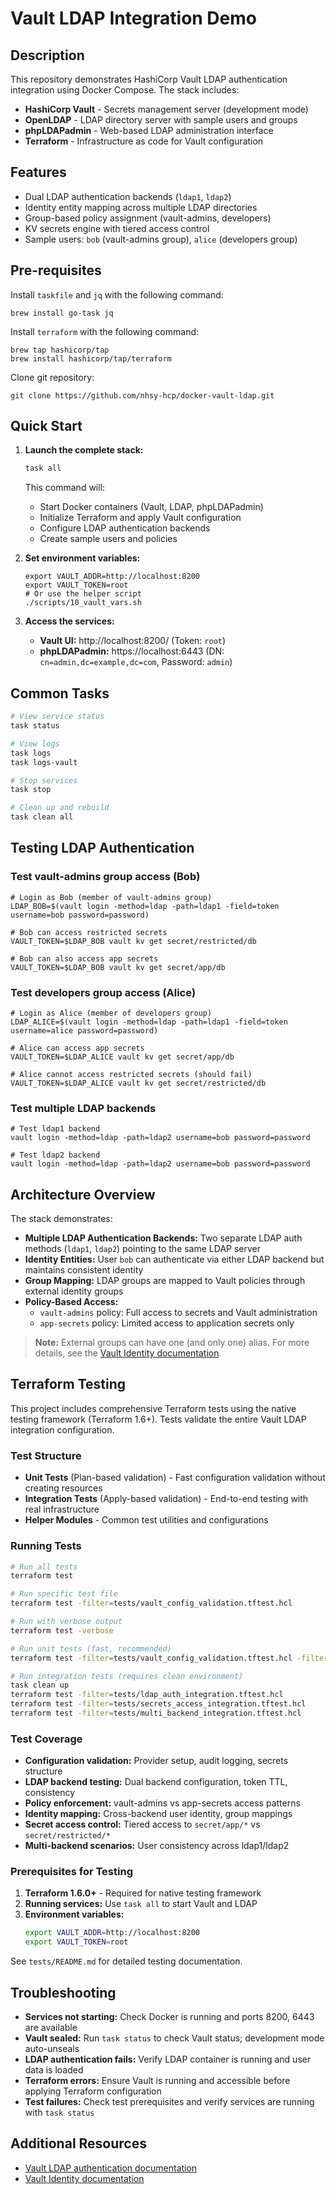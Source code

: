 # Vault LDAP Integration Demo

## Description
This repository demonstrates HashiCorp Vault LDAP authentication integration using Docker Compose. The stack includes:
- **HashiCorp Vault** - Secrets management server (development mode)
- **OpenLDAP** - LDAP directory server with sample users and groups
- **phpLDAPadmin** - Web-based LDAP administration interface
- **Terraform** - Infrastructure as code for Vault configuration

## Features
- Dual LDAP authentication backends (`ldap1`, `ldap2`)
- Identity entity mapping across multiple LDAP directories
- Group-based policy assignment (vault-admins, developers)
- KV secrets engine with tiered access control
- Sample users: `bob` (vault-admins group), `alice` (developers group)

## Pre-requisites
Install `taskfile` and `jq` with the following command:
```shell
brew install go-task jq
```
Install `terraform` with the following command:
```shell
brew tap hashicorp/tap
brew install hashicorp/tap/terraform
```

Clone git repository:
```shell
git clone https://github.com/nhsy-hcp/docker-vault-ldap.git
```

## Quick Start

1. **Launch the complete stack:**
   ```bash
   task all
   ```
   This command will:
   - Start Docker containers (Vault, LDAP, phpLDAPadmin)
   - Initialize Terraform and apply Vault configuration
   - Configure LDAP authentication backends
   - Create sample users and policies

2. **Set environment variables:**
   ```shell
   export VAULT_ADDR=http://localhost:8200
   export VAULT_TOKEN=root
   # Or use the helper script
   ./scripts/10_vault_vars.sh
   ```

3. **Access the services:**
   - **Vault UI:** http://localhost:8200/ (Token: `root`)
   - **phpLDAPadmin:** https://localhost:6443 (DN: `cn=admin,dc=example,dc=com`, Password: `admin`)

## Common Tasks

```bash
# View service status
task status

# View logs
task logs
task logs-vault

# Stop services
task stop

# Clean up and rebuild
task clean all
```

## Testing LDAP Authentication

### Test vault-admins group access (Bob)
```shell
# Login as Bob (member of vault-admins group)
LDAP_BOB=$(vault login -method=ldap -path=ldap1 -field=token username=bob password=password)

# Bob can access restricted secrets
VAULT_TOKEN=$LDAP_BOB vault kv get secret/restricted/db

# Bob can also access app secrets
VAULT_TOKEN=$LDAP_BOB vault kv get secret/app/db
```

### Test developers group access (Alice)
```shell
# Login as Alice (member of developers group)
LDAP_ALICE=$(vault login -method=ldap -path=ldap1 -field=token username=alice password=password)

# Alice can access app secrets
VAULT_TOKEN=$LDAP_ALICE vault kv get secret/app/db

# Alice cannot access restricted secrets (should fail)
VAULT_TOKEN=$LDAP_ALICE vault kv get secret/restricted/db
```

### Test multiple LDAP backends
```shell
# Test ldap1 backend
vault login -method=ldap -path=ldap2 username=bob password=password

# Test ldap2 backend
vault login -method=ldap -path=ldap2 username=bob password=password
```

## Architecture Overview

The stack demonstrates:
- **Multiple LDAP Authentication Backends:** Two separate LDAP auth methods (`ldap1`, `ldap2`) pointing to the same LDAP server
- **Identity Entities:** User `bob` can authenticate via either LDAP backend but maintains consistent identity
- **Group Mapping:** LDAP groups are mapped to Vault policies through external identity groups
- **Policy-Based Access:** 
  - `vault-admins` policy: Full access to secrets and Vault administration
  - `app-secrets` policy: Limited access to application secrets only

> **Note:** External groups can have one (and only one) alias. For more details, see the [Vault Identity documentation](https://developer.hashicorp.com/vault/docs/concepts/identity).

## Terraform Testing

This project includes comprehensive Terraform tests using the native testing framework (Terraform 1.6+). Tests validate the entire Vault LDAP integration configuration.

### Test Structure

- **Unit Tests** (Plan-based validation) - Fast configuration validation without creating resources
- **Integration Tests** (Apply-based validation) - End-to-end testing with real infrastructure
- **Helper Modules** - Common test utilities and configurations

### Running Tests

```bash
# Run all tests
terraform test

# Run specific test file
terraform test -filter=tests/vault_config_validation.tftest.hcl

# Run with verbose output
terraform test -verbose

# Run unit tests (fast, recommended)
terraform test -filter=tests/vault_config_validation.tftest.hcl -filter=tests/ldap_backends_validation.tftest.hcl -filter=tests/policies_validation.tftest.hcl -filter=tests/identity_mapping_validation.tftest.hcl

# Run integration tests (requires clean environment)
task clean up
terraform test -filter=tests/ldap_auth_integration.tftest.hcl
terraform test -filter=tests/secrets_access_integration.tftest.hcl
terraform test -filter=tests/multi_backend_integration.tftest.hcl
```

### Test Coverage

- **Configuration validation:** Provider setup, audit logging, secrets structure
- **LDAP backend testing:** Dual backend configuration, token TTL, consistency
- **Policy enforcement:** vault-admins vs app-secrets access patterns
- **Identity mapping:** Cross-backend user identity, group mappings
- **Secret access control:** Tiered access to `secret/app/*` vs `secret/restricted/*`
- **Multi-backend scenarios:** User consistency across ldap1/ldap2

### Prerequisites for Testing

1. **Terraform 1.6.0+** - Required for native testing framework
2. **Running services:** Use `task all` to start Vault and LDAP
3. **Environment variables:**
   ```bash
   export VAULT_ADDR=http://localhost:8200
   export VAULT_TOKEN=root
   ```

See `tests/README.md` for detailed testing documentation.

## Troubleshooting

- **Services not starting:** Check Docker is running and ports 8200, 6443 are available
- **Vault sealed:** Run `task status` to check Vault status; development mode auto-unseals
- **LDAP authentication fails:** Verify LDAP container is running and user data is loaded
- **Terraform errors:** Ensure Vault is running and accessible before applying Terraform configuration
- **Test failures:** Check test prerequisites and verify services are running with `task status`

## Additional Resources
- [Vault LDAP authentication documentation](https://developer.hashicorp.com/vault/docs/auth/ldap)
- [Vault Identity documentation](https://developer.hashicorp.com/vault/docs/concepts/identity)